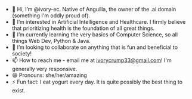 - 👋 Hi, I’m @ivory-ec. Native of Anguilla, the owner of the .ai domain (something I'm oddly proud of).
- 👀 I’m interested in Artificial Intelligence and Healthcare. I firmly believe that prioritizing health is the foundation of all great things. 
- 🌱 I’m currently learning the very basics of Computer Science, so all things Web Dev, Python & Java. 
- 💞️ I’m looking to collaborate on anything that is fun and beneficial to society!
- 📫 How to reach me - email me at ivorycrump33@gmail.com! I'm generally very responsive. 
- 😄 Pronouns: she/her/amazing
- ⚡ Fun fact: I eat yogurt every day. It is quite possibly the best thing to exist. 

<!---
ivory-ec/ivory-ec is a ✨ special ✨ repository because its `README.md` (this file) appears on your GitHub profile.
You can click the Preview link to take a look at your changes.
--->
